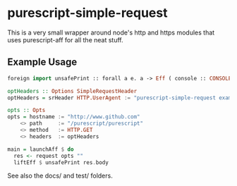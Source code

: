 # purescript-simple-request

This is a very small wrapper around node's http and https modules that uses purescript-aff for all the neat stuff.

## Example Usage

```purescript
foreign import unsafePrint :: forall a e. a -> Eff ( console :: CONSOLE | e ) Unit

optHeaders :: Options SimpleRequestHeader
optHeaders = srHeader HTTP.UserAgent := "purescript-simple-request example"

opts :: Opts
opts = hostname := "http://www.github.com"
    <> path     := "/purescript/purescript"
    <> method   := HTTP.GET
    <> headers  := optHeaders

main = launchAff $ do
  res <- request opts ""
  liftEff $ unsafePrint res.body
```

See also the docs/ and test/ folders.
